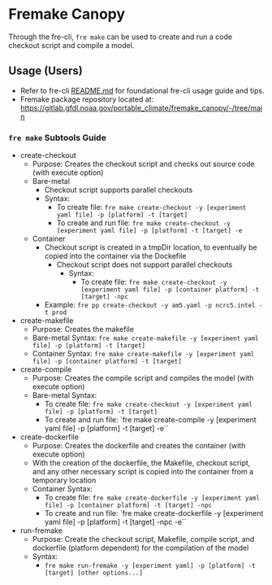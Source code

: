 # **Fremake Canopy**

Through the fre-cli, `fre make` can be used to create and run a code checkout script and compile a model.

## **Usage (Users)**

* Refer to fre-cli [README.md](https://github.com/NOAA-GFDL/fre-cli/blob/main/README.md) for foundational fre-cli usage guide and tips.
* Fremake package repository located at: https://gitlab.gfdl.noaa.gov/portable_climate/fremake_canopy/-/tree/main

### **`fre make` Subtools Guide**
- create-checkout
    - Purpose: Creates the checkout script and checks out source code (with execute option)
    - Bare-metal
        - Checkout script supports parallel checkouts
        - Syntax: 
            - To create file: `fre make create-checkout -y [experiment yaml file] -p [platform] -t [target]`
            - To create and run file: `fre make create-checkout -y [experiment yaml file] -p [platform] -t [target] -e`
    - Container
        - Checkout script is created in a tmpDir location, to eventually be copied into the container via the Dockefile
            - Checkout script does not support parallel checkouts
                - Syntax:
                    - To create file: `fre make create-checkout -y [experiment yaml file] -p [container platform] -t [target] -npc`
        - Example: `fre pp create-checkout -y am5.yaml -p ncrc5.intel -t prod`
- create-makefile
    - Purpose: Creates the makefile
    - Bare-metal Syntax: `fre make create-makefile -y [experiment yaml file] -p [platform] -t [target]`
    - Container Syntax: `fre make create-makefile -y [experiment yaml file] -p [container platform] -t [target]`
- create-compile
    - Purpose: Creates the compile script and compiles the model (with execute option)
    - Bare-metal Syntax:
        - To create file: `fre make create-checkout -y [experiment yaml file] -p [platform] -t [target]`
        - To create and run file: `fre make create-compile -y [experiment yaml file] -p [platform] -t [target] -e``
- create-dockerfile
    - Purpose: Creates the dockerfile and creates the container (with execute option)
    - With the creation of the dockerfile, the Makefile, checkout script, and any other necessary script is copied into the container from a temporary location
    - Container Syntax:
        - To create file: `fre make create-dockerfile -y [experiment yaml file] -p [container platform] -t [target] -npc`
        - To create and run file: `fre make create-dockerfile -y [experiment yaml file] -p [platform] -t [target] -npc -e``
- run-fremake
    - Purpose: Create the checkout script, Makefile, compile script, and dockerfile (platform dependent) for the compilation of the model
    - Syntax:
        - `fre make run-fremake -y [experiment yaml] -p [platform] -t [target] [other options...]`
